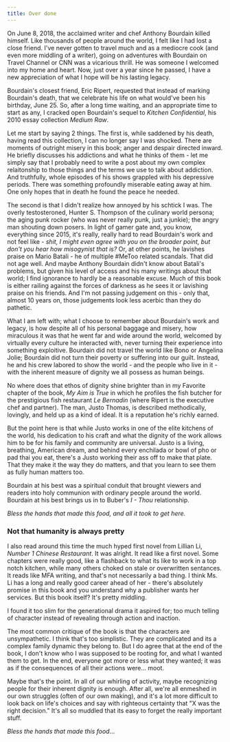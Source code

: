 ```yaml
---
title: Over done
---
```


On June 8,  2018, the acclaimed writer and chef Anthony Bourdain killed himself.  Like thousands of people around the world, I felt like I had lost a close friend. I've never gotten to travel much and as a mediocre cook (and even more middling of a writer), going on adventures with Bourdain on Travel Channel or CNN was a vicarious thrill. He was someone I welcomed into my home and heart.  Now, just over a year since he passed, I have a new appreciation of what I hope will be his lasting legacy. 

Bourdain's closest friend, Eric Ripert, requested that instead of marking Bourdain's death, that we celebrate his life on what would've been his birthday, June 25.  So, after a long time waiting, and an appropriate time to start as any, I cracked open Bourdain's sequel to _Kitchen Confidential_, his 2010 essay collection _Medium Raw_.

Let me start by saying 2 things. The first is, while saddened by his death, having read this collection, I can no longer say I was shocked. There are moments of outright misery in this book; anger and despair directed inward. He briefly discusses his addictions and what he thinks of them - let me simply say that I probably need to write a post about my own complex relaitonship to those things and the terms we use to talk about addiction.  And truthfully, whole episodes of his shows grappled with his depressive periods. There was something profoundly miserable eating away at him. One only hopes that in death he found the peace he needed. 

The second is that I didn't realize how annoyed by his schtick I was. The overly testosteroned, Hunter S. Thompson of the culinary world persona; the aging punk rocker (who was never really punk, just a junkie); the angry man shouting down posers. In light of gamer gate and, you know, everything since 2015, it's really, really hard to read Bourdain's work and not feel like - _shit, I might even agree with you on the broader point, but don't you hear how misogynist that is?_  Or, at other points, he lavishes praise on Mario Batali - he of multiple #MeToo related scandals. That did not age well. And maybe Anthony Bourdain didn't know about Batali's problems, but given his level of access and his many writings about that world; I find ignorance to hardly be a reasonable excuse.  Much of this book is either railing against the forces of darkness as he sees it or lavishing praise on his friends.  And I'm not passing judgement on this - only that, almost 10 years on, those judgements look less acerbic than they do pathetic.

What I am left with; what I choose to remember about Bourdain's work and legacy, is how despite all of his personal baggage and misery, how miraculous it was that he went far and wide around the world, welcomed by virtually every culture he interacted with, never turning their experience into something exploitive.  Bourdain did not travel the world like Bono or Angelina Jolie; Bourdain did not turn their poverty or suffering into our guilt. Instead, he and his crew labored to show the world - and the people who live in it - with the inherent measure of dignity we all possess as human beings. 

No where does that ethos of dignity shine brighter than in my Favorite chapter of the book, _My Aim is True_ in which he profiles the fish butcher for the prestigious fish restaurant _Le Bernadin_ (where Ripert is the executive chef and partner).  The man, Justo Thomas, is described methodically, lovingly, and held up as a kind of ideal. It is a reputation he's richly earned. 

But the point here is that while Justo works in one of the elite kitchens of the world, his dedication to his craft and what the dignity of the work allows him to be for his family and community are universal.  Justo is a living, breathing, American dream, and behind every enchilada or bowl of pho or pad thai you eat, there's a Justo working their ass off to make that plate. That they make it the way they do matters, and that you learn to see them as fully human matters too. 

Bourdain at his best was a spiritual conduit that brought viewers and readers into holy communion with ordinary people around the world. Bourdain at his best brings us in to Buber's _I - Thou_ relationship. 

_Bless the hands that made this food, and all it took to get here._ 

### Not that humanity is always pretty

I also read around this time the much hyped first novel from Lillian Li,  _Number 1 Chinese Restaurant_. 
It was alright. It read like a first novel.  Some chapters were really good, like a flashback to what its like to work in a top notch kitchen, while many others choked on stale or overwritten sentances.  It reads like MFA writing, and that's not necessarily a bad thing. I think Ms. Li has a long and really good career ahead of her - there's absolutely promise in this book and you understand why a publisher wants her services. But this book itself?  It's pretty middling. 

I found it too slim for the generational drama it aspired for; too much telling of character instead of revealing through action and inaction.  

The most common critique of the book is that the characters are unsympathetic.  I think that's too simplistic. They are complicated and its a complex family dynamic they belong to. But I do agree that at the end of the book, I don't know who I was supposed to be rooting for, and what I wanted them to get. In the end, everyone got more or less what they wanted; it was as if the consequences of all their actions were... moot.

Maybe that's the point. In all of our whirling of activity, maybe recognizing people for their inherent dignity is enough. After all, we're all enmeshed in our own struggles (often of our own making), and it's a lot more difficult to look back on life's choices and say with righteous certainty that "X was the right decision."  It's all so muddled that its easy to forget the really important stuff. 

_Bless the hands that made this food_...